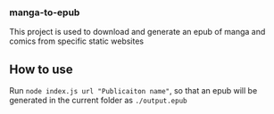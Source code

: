 ### manga-to-epub

This project is used to download and generate an epub of manga and comics from specific static websites 

## How to use

Run `node index.js url "Publicaiton name"`, so that an epub will be generated in the current folder as `./output.epub`